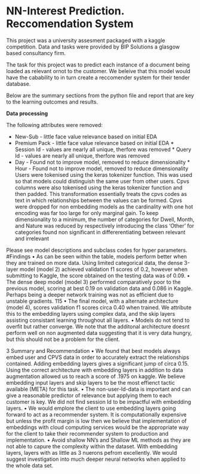 # NN-Interest Prediction. Reccomendation System

This project was a university assesment packaged with a kaggle competition. Data and tasks were provided by BIP Solutions a glasgow based consultancy firm. 

The task for this project was to predict each instance of a document being loaded as relevant ornot to the customer. We beleive that this model would have the cabability to in turn create a reccomender system for their tender database. 

Below are the summary sections from the python file and report that are key to the learning outcomes and results. 

**Data processing**

The following attributes were removed:
* New-Sub - little face value relevance based on initial EDA
* Premium Pack - little face value relevance based on initial EDA * Session Id - values are nearly
all unique, therfore was removed * Query Id - values are nearly all unique, therfore was removed
* Day - Found not to improve model, removed to reduce dimensionality * Hour - Found not to
improve model, removed to reduce dimensionality
Users were tokenised using the keras tokenizer function. This was used so that models could
distinguish the same user from other users. Cpvs columns were also tokenised using the keras
tokenizer function and then padded. This transformation essentially treats the cpvs codes as text
in which relationships between the values can be formed. Cpvs were dropped for non embedding
models as the cardinality with one hot encoding was far too large for only marginal gain. To keep
dimensionality to a minimum, the number of categories for Dwell, Month, and Nature was reduced
by respectively introducing the class ‘Other’ for categories found non significant in differerentiating
between relevant and irrelevant

Please see model descriptions and subclass codes for hyper parameters.
#Findings
• As can be seen within the table, models perform better when they are trained on more data.
Using limited categorical data, the dense 3-layer model (model 2) achieved validation f1 scores
of 0.2, however when submitting to Kaggle, the score obtained on the testing data was of
0.09.
• The dense deep model (model 3) performed comparatively poor to the previous model, scoring
at best 0.19 on validation data and 0.086 in Kaggle. Perhaps being a deeper network training
was not as efficient due to unstable gradients.
115
• The final model, with a alternate architecture (model 4), scores validation f1 scores circa 0.40
when trained. We attribute this to the embedding layers using complex data, and the skip
layers assisting consistant learning throughout all layers.
• Models do not tend to overfit but rather converge.
We note that the additonal architecture doesnt perform well on non augmented data suggesting
that it is very data hungry, but this should not be a problem for the client.


3 Summary and Recommendation
• We found that best models always embed user and CPVS data in order to accurately extract
the relationships contained. Adding embedding layers gives a significant jump of circa 0.15.
Using the correct architecture with embedding layers in addition to data augmentation allowed
us to reach a score of .1975 on kaggle. We believe embedding input layers and skip layers to
be the most effienct tactic available (META) for this task.
• The non-user-Id-data is important and can give a reasonable predictor of relevance but applying them to each customer is key. We did not find session Id to be impactful with embedding
layers.
• We would emplore the client to use embedding layers going forward to act as a recommender
system. It is computationally expensive but unless the profit margin is low then we believe
that implementation of embeddings with cloud computing services would be the appropriate
way for the client to take their recommender system to production and implementation.
• Avoid shallow NN’s and Shallow ML methods as they are not able to capure the complexity
within the dataset. With embedding layers, layers with as little as 3 nuerons pefrom excellently. We would suggest investigation into much deeper neural networks when applied to
the whole data set.


